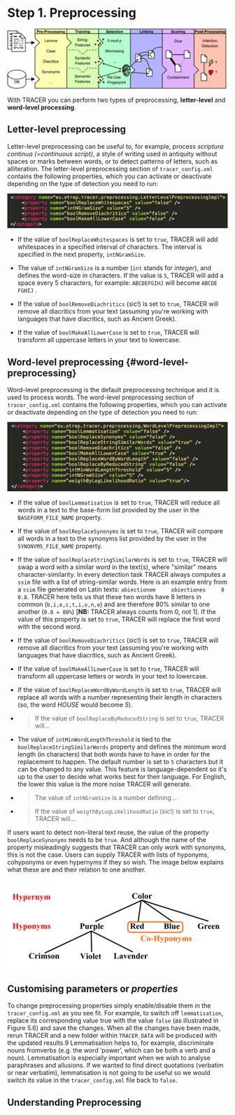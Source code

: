 # Step 1. Preprocessing

![](/assets/architecture.png)

With TRACER you can perform two types of preprocessing, **letter-level** and **word-level processing**.

## Letter-level preprocessing

Letter-level preprocessing can be useful to, for example, process _scriptura continua (=continuous script)_, a style of writing used in antiquity without spaces or marks between words, or to detect patterns of letters, such as alliteration. The letter-level preprocessing section of `tracer_config.xml` contains the following properties, which you can activate or deactivate depending on the type of detection you need to run:

![](/assets/letter_level_prep.png)

* If the value of `boolReplaceWhitespaces` is set to `true`, TRACER will add whitespaces in a specified interval of characters. The interval is specified in the next property, `intNGramSize`.

* The value of `intNGramSize` is a number (`int` stands for _integer_), and defines the word-size in characters. If the value is `5`, TRACER will add a space every 5 characters, for example: `ABCDEFGIHJ` will become `ABCDE` `FGHIJ` .

* If the value of `boolRemoveDiachritics` (sic!) is set to `true`, TRACER will remove all diacritics from your text (assuming you're working with languages that have diacritics, such as Ancient Greek).

* If the value of `boolMakeAllLowerCase` is set to `true`, TRACER will transform all uppercase letters in your text to lowercase. 

## Word-level preprocessing {#word-level-preprocessing}

Word-level preprocessing is the default preprocessing technique and it is used to process words. The word-level preprocessing section of `tracer_config.xml` contains the following properties, which you can activate or deactivate depending on the type of detection you need to run:

![](/assets/word_level_prep.png)

* If the value of `boolLemmatisation` is set to `true`, TRACER will reduce all words in a text to the base-form list provided by the user in the `BASEFORM_FILE_NAME` property.

* If the value of `boolReplaceSynonyms` is set to `true`, TRACER will compare all words in a text to the synonyms list provided by the user in the `SYNONYMS_FILE_NAME` property.

* If the value of `boolReplaceStringSimilarWords` is set to `true`, TRACER will swap a word with a similar word in the text(s), where "similar" means character-similarity. In every detection task TRACER always computes a `ssim` file with a list of string-similar words. Here is an example entry from a `ssim` file generated on Latin texts: `abiectionem     obiectiones     8       0.8`. TRACER here tells us that these two words have 8 letters in common (`b,i,e,c,t,i,o,n,e`) and are therefore 80% similar to one another (`0.8 = 80%`)  [**NB:** TRACER always counts from 0, not 1]. If the value of this property is set to `true`, TRACER will replace the first word with the second word.

* If the value of `boolRemoveDiachritics` (sic!) is set to `true`, TRACER will remove all diacritics from your text (assuming you're working with languages that have diacritics, such as Ancient Greek).

* If the value of `boolMakeAllLowerCase` is set to `true`, TRACER will transform all uppercase letters or words in your text to lowercase.

* If the value of `boolReplaceWordByWordLength` is set to `true`, TRACER will replace all words with a number representing their length in characters (so, the word _HOUSE_ would become _5_).

* > If the value of `boolReplaceByReducedString` is set to `true`, TRACER will...
* The value of `intMinWordLengthThreshold` is tied to the `boolReplaceStringSimilarWords` property and defines the minimum word length (in characters) that both words have to have in order for the replacement to happen. The default number is set to `5` characters but it can be changed to any value. This feature is language-dependent so it's up to the user to decide what works best for their language. For English, the lower this value is the more noise TRACER will generate.

* > The value of `intNGramSize` is a number defining...
* > If the value of `weigthByLogLikelihoodRatio` (sic!) is set to `true`, TRACER will...

If users want to detect non-literal text reuse, the value of the property `boolReplaceSynonyms` needs to be `true`. And although the name of the property misleadingly suggests that TRACER can only work with synonyms, this is not the case. Users can supply TRACER with lists of hyponyms, cohyponyms or even hypernyms if they so wish. The image below explains what these are and their relation to one another.

![hyper-hypo-cohyponym](/assets/hyper-hypo-cohyponym.png "Linguistic tree illustrating relationships between terms describing colour. Source: Wikimedia Commons.")


## Customising parameters or _properties_
To change preprocessing properties simply enable/disable them in the `tracer_config.xml` as
you see fit. For example, to switch off `lemmatisation`, replace its corresponding value true with
the value `false` (as illustrated in Figure 5.6) and save the changes. When all the changes have been
made, rerun TRACER and a new folder within `TRACER_DATA` will be produced with the updated
results.9 Lemmatisation helps to, for example, discriminate nouns fromverbs (e.g. the word ‘power’,
which can be both a verb and a noun). Lemmatisation is especially important when we wish to
analyse paraphrases and allusions. If we wanted to find direct quotations (verbatim or near verbatim),
lemmatisation is not going to be useful so we would switch its value in the `tracer_config.xml`
file back to `false`.


## Understanding Preprocessing



